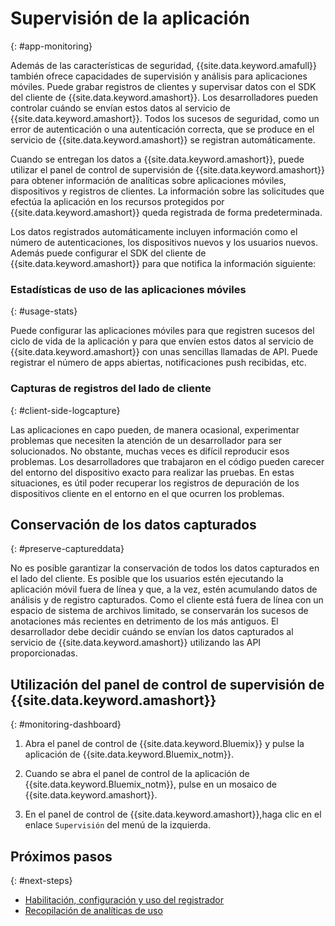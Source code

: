 # Supervisión de la aplicación
{: #app-monitoring}

Además de las características de seguridad, {{site.data.keyword.amafull}} también ofrece capacidades de supervisión y análisis para aplicaciones móviles. Puede grabar registros de clientes y supervisar datos con el SDK del cliente de {{site.data.keyword.amashort}}. Los desarrolladores pueden controlar cuándo se envían estos datos al servicio de {{site.data.keyword.amashort}}. Todos los sucesos de seguridad, como un error de autenticación o una autenticación correcta, que se produce en el servicio de {{site.data.keyword.amashort}} se registran automáticamente. 

Cuando se entregan los datos a {{site.data.keyword.amashort}}, puede utilizar el panel de control de supervisión de {{site.data.keyword.amashort}} para obtener información de analíticas sobre aplicaciones móviles, dispositivos y registros de clientes. La información sobre las solicitudes que efectúa la aplicación en los recursos protegidos por {{site.data.keyword.amashort}} queda registrada de forma predeterminada.

Los datos registrados automáticamente incluyen información como el número de autenticaciones, los dispositivos nuevos y los usuarios nuevos. Además puede configurar el SDK del cliente de {{site.data.keyword.amashort}} para que notifica la información siguiente:

### Estadísticas de uso de las aplicaciones móviles
{: #usage-stats}

Puede configurar las aplicaciones móviles para que registren sucesos del ciclo de vida de la aplicación y para que envíen estos datos al servicio de {{site.data.keyword.amashort}} con unas sencillas llamadas de API. Puede registrar el número de apps abiertas, notificaciones push recibidas, etc.

### Capturas de registros del lado de cliente
{: #client-side-logcapture}

Las aplicaciones en capo pueden, de manera ocasional, experimentar problemas que necesiten la atención de un desarrollador para ser solucionados. No obstante, muchas veces es difícil reproducir esos problemas. <!--in R&D.--> Los desarrolladores que trabajaron en el código pueden carecer del entorno del dispositivo exacto para realizar las pruebas. En estas situaciones, es útil poder recuperar los registros de depuración de los dispositivos cliente en el entorno en el que ocurren los problemas.

## Conservación de los datos capturados
{: #preserve-captureddata}

No es posible garantizar la conservación de todos los datos capturados en el lado del cliente. Es posible que los usuarios estén ejecutando la aplicación móvil fuera de línea y que, a la vez, estén acumulando datos de análisis y de registro capturados. Como el cliente está fuera de línea con un espacio de sistema de archivos limitado, se conservarán los sucesos de anotaciones más recientes en detrimento de los más antiguos. El desarrollador debe decidir cuándo se envían los datos capturados al servicio de {{site.data.keyword.amashort}} utilizando las API proporcionadas. 

## Utilización del panel de control de supervisión de {{site.data.keyword.amashort}}
{: #monitoring-dashboard}

1. Abra el panel de control de {{site.data.keyword.Bluemix}} y pulse la aplicación de {{site.data.keyword.Bluemix_notm}}. 

2. Cuando se abra el panel de control de la aplicación de {{site.data.keyword.Bluemix_notm}}, pulse en un mosaico de {{site.data.keyword.amashort}}.

3. En el panel de control de {{site.data.keyword.amashort}},haga clic en el enlace `Supervisión` del menú de la izquierda.

## Próximos pasos
{: #next-steps}
* [Habilitación, configuración y uso del registrador](app-monitoring-logger.html)
* [Recopilación de analíticas de uso](app-monitoring-gathering-analytics.html)
